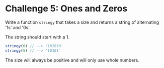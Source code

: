 # Challenge 5: Ones and Zeros

Write a function `stringy` that takes a size and returns a string of alternating '1s' and '0s'.

The string should start with a 1.

```js
stringy(6) // --> '101010'
stringy(5) // --> '10101'
```

The size will always be positive and will only use whole numbers.
